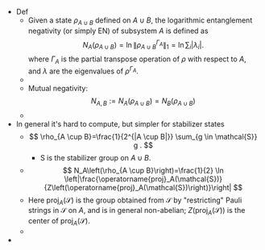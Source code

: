 - Def
	- Given a state $\rho_{A \cup B}$ defined on $A \cup B$, the logarithmic entanglement negativity (or simply EN) of subsystem $A$ is defined as
	  $$
	  N_A\left(\rho_{A \cup B}\right)=\ln \left\|\rho_{A \cup B}^{\Gamma_A}\right\|_1=\ln \sum_i\left|\lambda_i\right| .
	  $$
	  where $\Gamma_A$ is the partial transpose operation of $\rho$ with respect to $A$, and $\lambda$ are the eigenvalues of $\rho^{\Gamma_A}$.
	-
	- Mutual negativity:
	  $$N_{A, B}:=N_A\left(\rho_{A \cup B}\right)=N_B\left(\rho_{A \cup B}\right)$$
	-
- In general it's hard to compute, but simpler for stabilizer states
	- $$
	  \rho_{A \cup B}=\frac{1}{2^{|A \cup B|}} \sum_{g \in \mathcal{S}} g .
	  $$
		- S is the stabilizer group on $A \cup B$.
	- $$
	  N_A\left(\rho_{A \cup B}\right)=\frac{1}{2} \ln \left|\frac{\operatorname{proj}_A(\mathcal{S})}{Z\left(\operatorname{proj}_A(\mathcal{S})\right)}\right|
	  $$
	- Here $\operatorname{proj}_A(\mathcal{S})$ is the group obtained from $\mathcal{S}$ by "restricting" Pauli strings in $\mathcal{S}$ on $A$, and is in general non-abelian; $Z\left(\operatorname{proj}_A(\mathcal{S})\right)$ is the center of $\operatorname{proj}_A(\mathcal{S})$.
	-
-